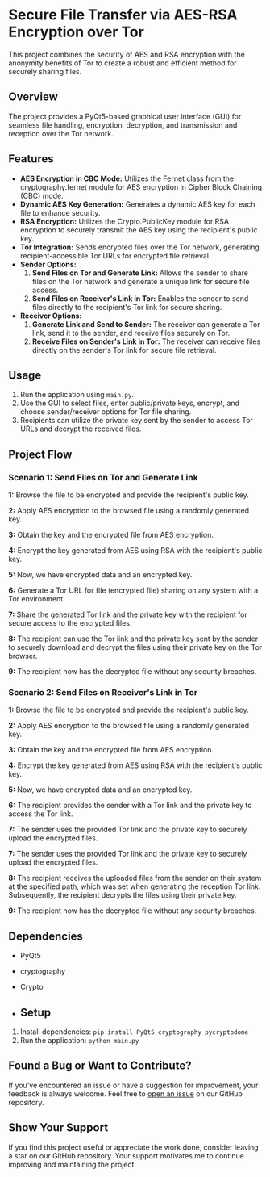 # Secure File Transfer via AES-RSA Encryption over Tor
This project combines the security of AES and RSA encryption with the anonymity benefits of Tor to create a robust and efficient method for securely sharing files.

## Overview
The project provides a PyQt5-based graphical user interface (GUI) for seamless file handling, encryption, decryption, and transmission and reception over the Tor network.


## Features

- **AES Encryption in CBC Mode:** Utilizes the Fernet class from the cryptography.fernet module for AES encryption in Cipher Block Chaining (CBC) mode.
- **Dynamic AES Key Generation:** Generates a dynamic AES key for each file to enhance security.
- **RSA Encryption:** Utilizes the Crypto.PublicKey module for RSA encryption to securely transmit the AES key using the recipient's public key.
- **Tor Integration:** Sends encrypted files over the Tor network, generating recipient-accessible Tor URLs for encrypted file retrieval.
- **Sender Options:**
  1. **Send Files on Tor and Generate Link:** Allows the sender to share files on the Tor network and generate a unique link for secure file access.
  2. **Send Files on Receiver's Link in Tor:** Enables the sender to send files directly to the recipient's Tor link for secure sharing.
- **Receiver Options:**
  1. **Generate Link and Send to Sender:** The receiver can generate a Tor link, send it to the sender, and receive files securely on Tor.
  2. **Receive Files on Sender's Link in Tor:** The receiver can receive files directly on the sender's Tor link for secure file retrieval.


## Usage
1. Run the application using `main.py`.
2. Use the GUI to select files, enter public/private keys, encrypt, and choose sender/receiver options for Tor file sharing.
3. Recipients can utilize the private key sent by the sender to access Tor URLs and decrypt the received files.


## Project Flow

### Scenario 1: Send Files on Tor and Generate Link

**1:** Browse the file to be encrypted and provide the recipient's public key.

**2:** Apply AES encryption to the browsed file using a randomly generated key.

**3:** Obtain the key and the encrypted file from AES encryption.

**4:** Encrypt the key generated from AES using RSA with the recipient's public key.

**5:** Now, we have encrypted data and an encrypted key.

**6:** Generate a Tor URL for file (encrypted file) sharing on any system with a Tor environment.

**7:** Share the generated Tor link and the private key with the recipient for secure access to the encrypted files.

**8:** The recipient can use the Tor link and the private key sent by the sender to securely download and decrypt the files using their private key on the Tor browser.

**9:** The recipient now has the decrypted file without any security breaches.


### Scenario 2: Send Files on Receiver's Link in Tor

**1:** Browse the file to be encrypted and provide the recipient's public key.

**2:** Apply AES encryption to the browsed file using a randomly generated key.

**3:** Obtain the key and the encrypted file from AES encryption.

**4:** Encrypt the key generated from AES using RSA with the recipient's public key.

**5:** Now, we have encrypted data and an encrypted key.

**6:** The recipient provides the sender with a Tor link and the private key to access the Tor link.

**7:** The sender uses the provided Tor link and the private key to securely upload the encrypted files.

**7:** The sender uses the provided Tor link and the private key to securely upload the encrypted files.

**8:** The recipient receives the uploaded files from the sender on their system at the specified path, which was set when generating the reception Tor link. Subsequently, the recipient decrypts the files using their private key.

**9:** The recipient now has the decrypted file without any security breaches.


## Dependencies
- PyQt5
- cryptography
- Crypto

- ## Setup

1. Install dependencies: `pip install PyQt5 cryptography pycryptodome`
2. Run the application: `python main.py`

## Found a Bug or Want to Contribute?

If you've encountered an issue or have a suggestion for improvement, your feedback is always welcome. Feel free to [open an issue](https://github.com/pratikmpp22/AES-Encrypted-File-Transfer-over-Tor/issues
) on our GitHub repository.

## Show Your Support

If you find this project useful or appreciate the work done, consider leaving a star on our GitHub repository. Your support motivates me to continue improving and maintaining the project.


